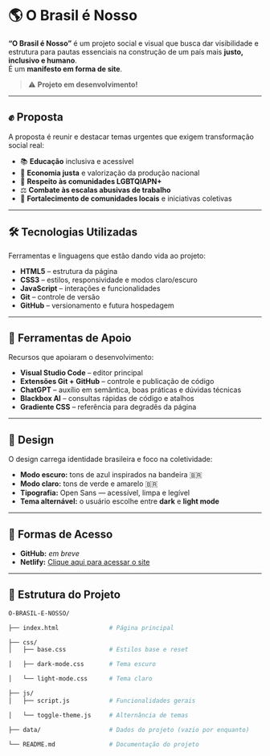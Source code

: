 # 🌎 O Brasil é Nosso

**“O Brasil é Nosso”** é um projeto social e visual que busca dar visibilidade e estrutura para pautas essenciais na construção de um país mais **justo, inclusivo e humano**.  
É um **manifesto em forma de site**.

> ⚠️ **Projeto em desenvolvimento!**

---

## ✊ Proposta

A proposta é reunir e destacar temas urgentes que exigem transformação social real:

- 📚 **Educação** inclusiva e acessível  
- 💸 **Economia justa** e valorização da produção nacional  
- 🌈 **Respeito às comunidades LGBTQIAPN+**  
- ⚖️ **Combate às escalas abusivas de trabalho**  
- 🤝 **Fortalecimento de comunidades locais** e iniciativas coletivas  

---

## 🛠️ Tecnologias Utilizadas

Ferramentas e linguagens que estão dando vida ao projeto:

- **HTML5** – estrutura da página  
- **CSS3** – estilos, responsividade e modos claro/escuro  
- **JavaScript** – interações e funcionalidades  
- **Git** – controle de versão  
- **GitHub** – versionamento e futura hospedagem  

---

## 🧰 Ferramentas de Apoio

Recursos que apoiaram o desenvolvimento:

- **Visual Studio Code** – editor principal  
- **Extensões Git + GitHub** – controle e publicação de código  
- **ChatGPT** – auxílio em semântica, boas práticas e dúvidas técnicas  
- **Blackbox AI** – consultas rápidas de código e atalhos  
- **Gradiente CSS** – referência para degradês da página  

---

## 🎨 Design

O design carrega identidade brasileira e foco na coletividade:

- **Modo escuro:** tons de azul inspirados na bandeira 🇧🇷  
- **Modo claro:** tons de verde e amarelo 🇧🇷  
- **Tipografia:** Open Sans — acessível, limpa e legível  
- **Tema alternável:** o usuário escolhe entre **dark** e **light mode**  

---

## 🔗 Formas de Acesso

- **GitHub:** *em breve*  
- **Netlify:** [Clique aqui para acessar o site](https://taupe-lily-325aa6.netlify.app/)  

---

## 🧱 Estrutura do Projeto

```bash
O-BRASIL-E-NOSSO/

├── index.html              # Página principal

├── css/
│   ├── base.css            # Estilos base e reset

│   ├── dark-mode.css       # Tema escuro

│   └── light-mode.css      # Tema claro

├── js/
│   ├── script.js           # Funcionalidades gerais

│   └── toggle-theme.js     # Alternância de temas

├── data/                   # Dados do projeto (vazio por enquanto)

└── README.md               # Documentação do projeto




